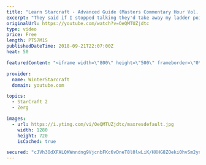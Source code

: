 ```yaml
---
title: "Learn Starcraft - Advanced Guide (Masters Commentary Hour Vol. 1)"
excerpt: "They said if I stopped talking they'd take away my ladder points. Next one I upload will have more terran/toss blame RNGesus."
originalUrl: https://youtube.com/watch?v=OeQMTUZjdtc
type: video
price: Free
length: PT57M1S
publishedDateTime: 2018-09-21T22:07:00Z
heat: 50

featuredContent: "<iframe width=\"800\" height=\"500\" frameborder=\"0\" src=\"https://www.youtube.com/embed/OeQMTUZjdtc\" allow=\"accelerometer; autoplay; encrypted-media; gyroscope; picture-in-picture\" allowfullscreen></iframe>"

provider:
  name: WinterStarcraft
  domain: youtube.com

topics:
  - StarCraft 2
  - Zerg

images:
  - url: https://i.ytimg.com/vi/OeQMTUZjdtc/maxresdefault.jpg
    width: 1280
    height: 720
    isCached: true

secured: "cJVh3OdXFALQKWnndng9VjcnbFKc6vDneT8l0lwLiK/HXHG8ZOeki0hvSm2ynnhflI+QCvCZPRT3PG4u53nkt3tA18goifPsSJIbT2dNPlNU5URdTE3jpO2Z5ZY5BcF8GpPgJaLADgxOYqVvZalYkxyxQ1/79b6X3usZ87E2u73kG9S2/AngWR86QPL6ytIZd8AfO7nulGwJsJz4gsS360o4aYzJLrTXb4GlH9H/Rk1EmY/Qz+AiCh8il+XpH/p7fFC7fxvo1JAEWSkAx1NEhqkpgCGfUsOGnQNa4gFu7HAWeQDuzqOj2VXukj8+Rocq83PvEVEofQ9TEpT/KkfJKDcFVLjTdjfokZQg0iw9PfDuuJ9WWKhmbYz2rcjDsNldOcg90NqE8ddqZZ9MgF47mWZXDgcUSrk/mov/9xM8bwA=;VNdMzVlwEiA5v4LKvTRmPA=="
---
```


